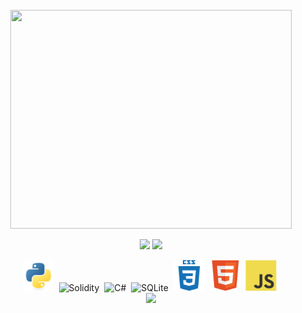 <br clear="both">

<div align="center">
  <img width="450" height="350" src="https://i.giphy.com/5ZYA31R5OP6JdmVP3f.webp"  />

![](http://github-profile-summary-cards.vercel.app/api/cards/repos-per-language?username=NavesSapnis&theme=dark)
![](http://github-profile-summary-cards.vercel.app/api/cards/most-commit-language?username=NavesSapnis&theme=dark&exclude=dark)

<div>
  <img src="https://github.com/devicons/devicon/blob/master/icons/python/python-original.svg" title="Python" alt="Python" width="50" height="50"/>&nbsp;
  <img src="https://cdn.jsdelivr.net/gh/devicons/devicon@latest/icons/solidity/solidity-original.svg" title="Solidity" alt="Solidity" width="50" height="50" />&nbsp;
  <img  src="https://cdn.jsdelivr.net/gh/devicons/devicon@latest/icons/csharp/csharp-plain.svg" title="C#" alt="C#" width="50" height="50" />&nbsp;
  <img src="https://cdn.jsdelivr.net/gh/devicons/devicon@latest/icons/sqlite/sqlite-plain.svg" title="SQLite" alt="SQLite" width="50" height="50" />&nbsp;
  <img src="https://github.com/devicons/devicon/blob/master/icons/css3/css3-plain-wordmark.svg"  title="CSS3" alt="CSS" width="50" height="50"/>&nbsp;
  <img src="https://github.com/devicons/devicon/blob/master/icons/html5/html5-original.svg" title="HTML5" alt="HTML" width="50" height="50"/>&nbsp;
  <img src="https://github.com/devicons/devicon/blob/master/icons/javascript/javascript-original.svg" title="JavaScript" alt="JavaScript" width="50" height="50"/>&nbsp;    
</div>

<img src="https://user-images.githubusercontent.com/73097560/115834477-dbab4500-a447-11eb-908a-139a6edaec5c.gif">
</div>
